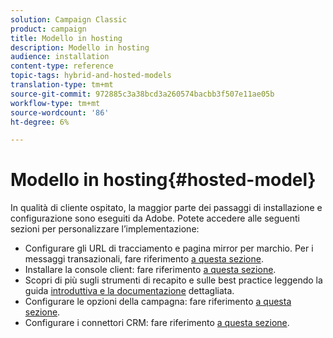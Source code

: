```yaml
---
solution: Campaign Classic
product: campaign
title: Modello in hosting
description: Modello in hosting
audience: installation
content-type: reference
topic-tags: hybrid-and-hosted-models
translation-type: tm+mt
source-git-commit: 972885c3a38bcd3a260574bacbb3f507e11ae05b
workflow-type: tm+mt
source-wordcount: '86'
ht-degree: 6%

---
```



# Modello in hosting{#hosted-model}

In qualità di cliente ospitato, la maggior parte dei passaggi di installazione e configurazione sono eseguiti da  Adobe. Potete accedere alle seguenti sezioni per personalizzare l’implementazione:

* Configurare gli URL di tracciamento e pagina mirror per marchio. Per i messaggi transazionali, fare riferimento [a questa sezione](../../message-center/using/configuring-multibranding.md).
* Installare la console client: fare riferimento [a questa sezione](../../installation/using/installing-the-client-console.md).
* Scopri di più sugli strumenti di recapito e sulle best practice leggendo la guida [introduttiva e la documentazione](../../delivery/using/deliverability-key-points.md) [](../../delivery/using/about-deliverability.md)dettagliata.
* Configurare le opzioni della campagna: fare riferimento [a questa sezione](../../installation/using/configuring-campaign-options.md).
* Configurare i connettori CRM: fare riferimento [a questa sezione](../../platform/using/crm-connectors.md).

